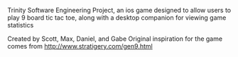 Trinity Software Engineering Project,
an ios game designed to allow users to play 9 board tic tac toe,
along with a desktop companion for viewing game statistics


Created by Scott, Max, Daniel, and Gabe
Original inspiration for the game comes from http://www.stratigery.com/gen9.html
